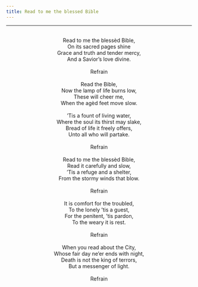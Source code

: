 ```yaml
---
title: Read to me the blessed Bible
---
```


---
<center>
<br/>
Read to me the blessèd Bible,<br/>
On its sacred pages shine<br/>
Grace and truth and tender mercy,<br/>
And a Savior’s love divine.<br/>
<br/>
Refrain<br/>
<br/>
Read the Bible,<br/>
Now the lamp of life burns low,<br/>
These will cheer me,<br/>
When the agèd feet move slow.<br/>
<br/>
’Tis a fount of living water,<br/>
Where the soul its thirst may slake,<br/>
Bread of life it freely offers,<br/>
Unto all who will partake.<br/>
<br/>
Refrain<br/>
<br/>
Read to me the blessèd Bible,<br/>
Read it carefully and slow,<br/>
’Tis a refuge and a shelter,<br/>
From the stormy winds that blow.<br/>
<br/>
Refrain<br/>
<br/>
It is comfort for the troubled,<br/>
To the lonely ’tis a guest,<br/>
For the penitent, ’tis pardon,<br/>
To the weary it is rest.<br/>
<br/>
Refrain<br/>
<br/>
When you read about the City,<br/>
Whose fair day ne’er ends with night,<br/>
Death is not the king of terrors,<br/>
But a messenger of light.<br/>
<br/>
Refrain<br/>

</center>